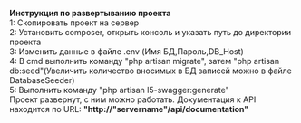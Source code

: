 <b>Инструкция по развертыванию проекта</b><br>
1: Скопировать проект на сервер<br>
2: Установить composer, открыть консоль и указать путь до директории проекта<br>
3: Изменить данные в файле .env (Имя БД,Пароль,DB_Host)<br>
4: В cmd выполнить команду "php artisan migrate",
затем "php artisan db:seed"(Увеличить количество вносимых в БД записей можно в файле DatabaseSeeder)<br>
5: Выполнить команду "php artisan l5-swagger:generate"<br>
Проект развернут, с ним можно работать. Документация к API находится по URL: <b>"http://"servername"/api/documentation"</b>
